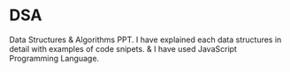 # DSA
Data Structures & Algorithms PPT.
I have explained each data structures in detail with examples of code snipets.
& I have used JavaScript Programming Language.

